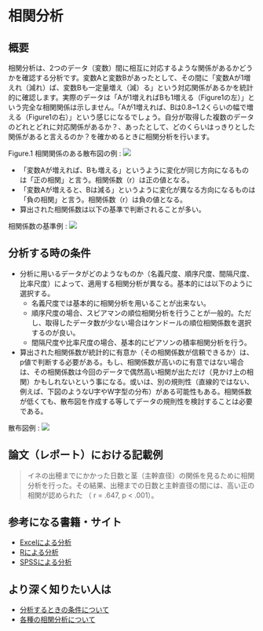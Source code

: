 # 相関分析

## 概要
相関分析は、2つのデータ（変数）間に相互に対応するような関係があるかどうかを確認する分析です。変数Aと変数Bがあったとして、その間に「変数Aが1増えれ（減れ）ば、変数Bも一定量増え（減）る」という対応関係があるかを統計的に確認します。実際のデータは「Aが1増えればBも1増える（Figure1の左）」という完全な相関関係は示しません。「Aが1増えれば、Bは0.8~1.2くらいの幅で増える（Figure1の右）」という感じになるでしょう。自分が取得した複数のデータのどれとどれに対応関係があるか？、あったとして、どのくらいはっきりとした関係があると言えるのか？を確かめるときに相関分析を行います。


Figure.1 相関関係のある散布図の例
: ![](correlation-analysis_image1.png)


- 「変数Aが増えれば、Bも増える」というように変化が同じ方向になるものは「正の相関」と言う。相関係数（r）は正の値となる。
- 「変数Aが増えると、Bは減る」というように変化が異なる方向になるものは「負の相関」と言う。相関係数（r）は負の値となる。
- 算出された相関係数は以下の基準で判断されることが多い。

相関係数の基準例
: ![](correlation-analysis_image3.jpg)


## 分析する時の条件
- 分析に用いるデータがどのようなものか（名義尺度、順序尺度、間隔尺度、比率尺度）によって、適用する相関分析が異なる。基本的には以下のように選択する。
    - 名義尺度では基本的に相関分析を用いることが出来ない。
    - 順序尺度の場合、スピアマンの順位相関分析を行うことが一般的。ただし、取得したデータ数が少ない場合はケンドールの順位相関係数を選択するのが良い。
    - 間隔尺度や比率尺度の場合、基本的にピアソンの積率相関分析を行う。
- 算出された相関係数が統計的に有意か（その相関係数が信頼できるか）は、p値で判断する必要がある。もし、相関係数が高いのに有意ではない場合は、その相関係数は今回のデータで偶然高い相関が出ただけ（見かけ上の相関）かもしれないという事になる。或いは、別の規則性（直線的ではない、例えば、下図のようなU字やW字型の分布）がある可能性もある。相関係数が低くても、散布図を作成する等してデータの規則性を検討することは必要である。

散布図例
: ![](correlation-analysis_image4.jpg)

## 論文（レポート）における記載例
> イネの出穂までにかかった日数と茎（主幹直径）の関係を見るために相関分析を行った。その結果、出穂までの日数と主幹直径の間には、高い正の相関が認められた （ r = .647, p < .001）。

## 参考になる書籍・サイト
- [Excelによる分析](https://dekiru.net/article/4576/)
- [Rによる分析](http://cse.naro.affrc.go.jp/takezawa/r-tips/r/67.html)
- [SPSSによる分析](http://psy.isc.chubu.ac.jp/~oshiolab/teaching_folder/datakaiseki_folder/02_folder/da02_02.html)

## より深く知りたい人は
- [分析するときの条件について](https://www.ibm.com/support/pages/2変量の相関分析-pearsonとspearmanの違いについて)
- [各種の相関分析について](https://stats.biopapyrus.jp/stats/correlation.html) 


